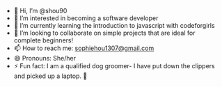 - 👋 Hi, I’m @shou90
- 👀 I’m interested in becoming a software developer
- 🌱 I’m currently learning the introduction to javascript with codeforgirls
- 💞️ I’m looking to collaborate on simple projects that are ideal for complete beginners!
- 📫 How to reach me: sophiehou1307@gmail.com
- 😄 Pronouns: She/her
- ⚡ Fun fact: I am a qualified dog groomer- I have put down the clippers and picked up a laptop. 🐶

<!---
shou90/shou90 is a ✨ special ✨ repository because its `README.md` (this file) appears on your GitHub profile.
You can click the Preview link to take a look at your changes.
--->
